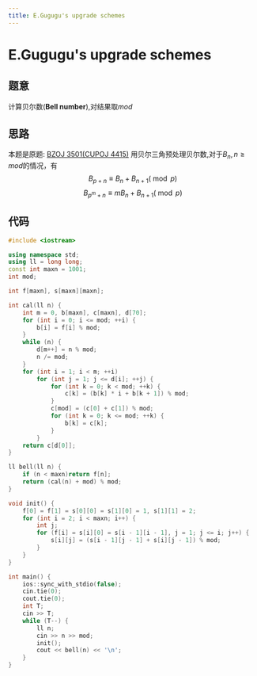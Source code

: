 ```yaml
---
title: E.Gugugu's upgrade schemes 
---
```

# E.Gugugu's upgrade schemes 
## 题意
计算贝尔数(**Bell number**),对结果取$mod$
## 思路
本题是原题: [BZOJ 3501(CUPOJ 4415)](http://next.cupacm.com/problem/submit/4415)
用贝尔三角预处理贝尔数,对于$B_{n}, n \geq mod$的情况，有
$$
B_{p+n} \equiv B_n+B_{n+1}(\bmod p)
$$
$$
B_{p^m+n} \equiv mB_n+B_{n+1}(\bmod p)
$$
## 代码
```cpp
#include <iostream>

using namespace std;
using ll = long long;
const int maxn = 1001;
int mod;

int f[maxn], s[maxn][maxn];

int cal(ll n) {
    int m = 0, b[maxn], c[maxn], d[70];
    for (int i = 0; i <= mod; ++i) {
        b[i] = f[i] % mod;
    }
    while (n) {
        d[m++] = n % mod;
        n /= mod;
    }
    for (int i = 1; i < m; ++i)
        for (int j = 1; j <= d[i]; ++j) {
            for (int k = 0; k < mod; ++k) {
                c[k] = (b[k] * i + b[k + 1]) % mod;
            }
            c[mod] = (c[0] + c[1]) % mod;
            for (int k = 0; k <= mod; ++k) {
                b[k] = c[k];
            }
        }
    return c[d[0]];
}

ll bell(ll n) {
    if (n < maxn)return f[n];
    return (cal(n) + mod) % mod;
}

void init() {
    f[0] = f[1] = s[0][0] = s[1][0] = 1, s[1][1] = 2;
    for (int i = 2; i < maxn; i++) {
        int j;
        for (f[i] = s[i][0] = s[i - 1][i - 1], j = 1; j <= i; j++) {
            s[i][j] = (s[i - 1][j - 1] + s[i][j - 1]) % mod;
        }
    }
}

int main() {
    ios::sync_with_stdio(false);
    cin.tie(0);
    cout.tie(0);
    int T;
    cin >> T;
    while (T--) {
        ll n;
        cin >> n >> mod;
        init();
        cout << bell(n) << '\n';
    }
}
```
